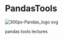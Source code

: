 # PandasTools
![300px-Pandas_logo svg](https://github.com/Ahmed-Saeed1995/PandasTools/assets/81560563/48c67fcc-5d34-40c3-b782-e22665359575)

pandas tools lectures
